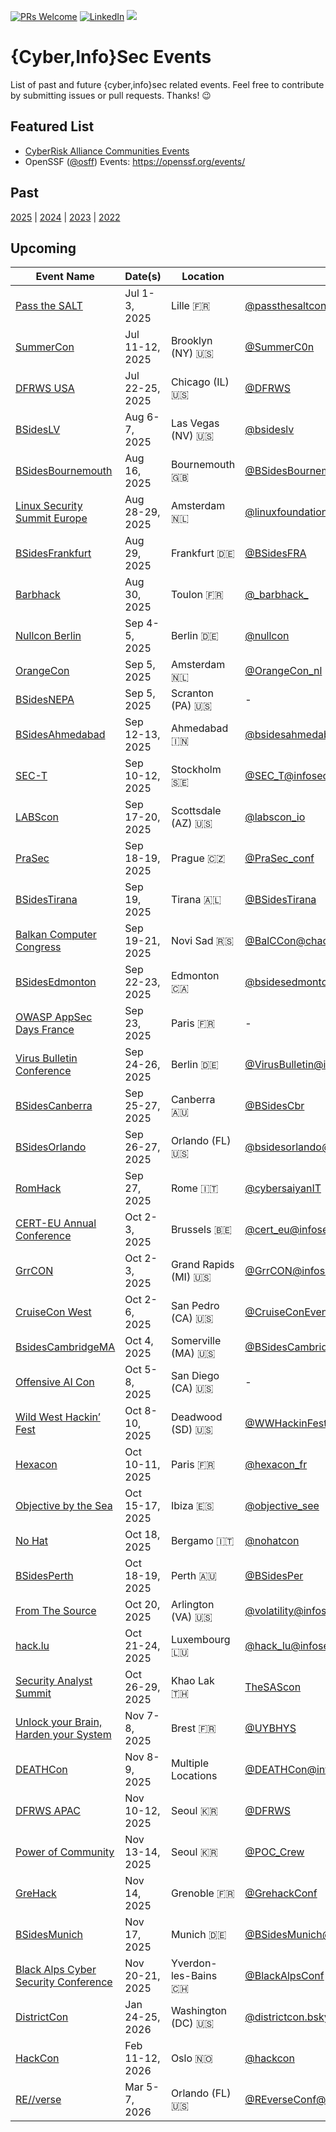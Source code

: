[![PRs Welcome](https://img.shields.io/badge/PRs-welcome-brightgreen.svg?style=flat-square)](https://docs.github.com/en/pull-requests/collaborating-with-pull-requests/proposing-changes-to-your-work-with-pull-requests/creating-a-pull-request)
[![LinkedIn](https://img.shields.io/badge/LinkedIn-Connect-blue)](https://www.linkedin.com/in/xsantola)
[![](https://img.shields.io/mastodon/follow/109262357540251967?domain=https%3A%2F%2Finfosec.exchange&style=social)](https://infosec.exchange/@0x58)

# {Cyber,Info}Sec Events

List of past and future {cyber,info}sec related events. Feel free to contribute by submitting issues or pull requests. Thanks! 😉

## Featured List

- [CyberRisk Alliance Communities Events](https://www.cyberriskalliance.com/communities)
- OpenSSF ([@osff](https://github.com/ossf)) Events: https://openssf.org/events/

## Past

[2025](./2025.md) | [2024](./2024.md) | [2023](./2023.md) | [2022](./2022.md)

## Upcoming

| Event Name | Date(s) | Location | Social | Free
| ---------- | ------- | -------- | ------- | :--------:
| [Pass the SALT](https://2025.pass-the-salt.org/) | Jul 1-3, 2025 | Lille :fr: | [@passthesaltcon@infosec.exchange](https://infosec.exchange/@passthesaltcon/) | N
| [SummerCon](https://www.summercon.org/) | Jul 11-12, 2025 | Brooklyn (NY) :us: | [@SummerC0n](https://twitter.com/SummerC0n) | N
| [DFRWS USA](https://dfrws.org/conferences/dfrws-usa-2025/) | Jul 22-25, 2025 | Chicago (IL) :us: | [@DFRWS](https://twitter.com/DFRWS) | N
| [BSidesLV](https://bsideslv.org/) | Aug 6-7, 2025 | Las Vegas (NV) :us: | [@bsideslv](https://www.twitter.com/bsideslv) | N
| [BSidesBournemouth](https://bsides-bournemouth.org/) | Aug 16, 2025 | Bournemouth :uk: | [@BSidesBournemth](https://twitter.com/BSidesBournemth) | N
| [Linux Security Summit Europe](https://events.linuxfoundation.org/linux-security-summit-europe/) | Aug 28-29, 2025 | Amsterdam :netherlands: | [@linuxfoundation@social.lfx.dev](https://social.lfx.dev/@linuxfoundation) | N
| [BSidesFrankfurt](https://bsidesfrankfurt.org/) | Aug 29, 2025 | Frankfurt :de: | [@BSidesFRA](https://twitter.com/BSidesFRA) | N
| [Barbhack](https://www.barbhack.fr/) | Aug 30, 2025 | Toulon :fr: | [@\_barbhack\_](https://twitter.com/_barbhack_) | N
| [Nullcon Berlin](https://nullcon.net/berlin-2025) | Sep 4-5, 2025 | Berlin :de: | [@nullcon](https://twitter.com/nullcon) | N
| [OrangeCon](https://orangecon.nl/) | Sep 5, 2025 | Amsterdam :netherlands: | [@OrangeCon_nl](https://twitter.com/OrangeCon_nl) | N
| [BSidesNEPA](https://bsidesnepa.org) | Sep 5, 2025 | Scranton (PA) :us: | - | N
| [BSidesAhmedabad](https://bsidesahmedabad.in/) | Sep 12-13, 2025 | Ahmedabad :india: | [@bsidesahmedabad](https://twitter.com/bsidesahmedabad) | N
| [SEC-T](https://www.sec-t.org/) | Sep 10-12, 2025 | Stockholm :sweden: | [@SEC_T@infosec.exchange](https://infosec.exchange/@SEC_T) | N
| [LABScon](https://www.labscon.io/) | Sep 17-20, 2025 | Scottsdale (AZ) :us: | [@labscon_io](https://twitter.com/labscon_io) | Invite-Only
| [PraSec](https://www.prasec.cz) | Sep 18-19, 2025 | Prague :czech_republic: | [@PraSec_conf](https://twitter.com/PraSec_conf) | Invite-Only
| [BSidesTirana](https://bsidestirana.al) | Sep 19, 2025 | Tirana :albania: | [@BSidesTirana](https://twitter.com/BSidesTirana) | N
| [Balkan Computer Congress](https://www.balccon.org) | Sep 19-21, 2025 | Novi Sad :serbia: | [@BalCCon@chaos.social](https://chaos.social/@BalCC0n) | N
| [BSidesEdmonton](https://www.bsidesedmonton.org/) | Sep 22-23, 2025 | Edmonton :canada: | [@bsidesedmonton](https://twitter.com/bsidesedmonton) | N
| [OWASP AppSec Days France](https://www.owaspappsecdays.fr/2025/) | Sep 23, 2025 | Paris :fr: | - | N
| [Virus Bulletin Conference](https://www.virusbulletin.com/conference/vb2025) | Sep 24-26, 2025 | Berlin :de: | [@VirusBulletin@infosec.exchange](https://infosec.exchange/@VirusBulletin) | N
| [BSidesCanberra](https://www.bsidesau.com.au/) | Sep 25-27, 2025 | Canberra :australia: | [@BSidesCbr](https://twitter.com/BSidesCbr) | N
| [BSidesOrlando](https://bsidesorlando.org/) | Sep 26-27, 2025 | Orlando (FL) :us: | [@bsidesorlando@infosec.exchange](https://infosec.exchange/@bsidesorlando)| N
| [RomHack](https://romhack.io) | Sep 27, 2025 | Rome :it: | [@cybersaiyanIT](https://twitter.com/cybersaiyanIT) | N
| [CERT-EU Annual Conference](https://cert.europa.eu/conference/never-gonna-breach-you-up/announcement) | Oct 2-3, 2025 | Brussels :belgium: | [@cert_eu@infosec.exchange](https://infosec.exchange/@cert_eu) | N
| [GrrCON](https://grrcon.com/) | Oct 2-3, 2025 | Grand Rapids (MI) :us: | [@GrrCON@infosec.exchange](https://infosec.exchange/@GrrCON) | N
| [CruiseCon West](https://cruisecon.com/) | Oct 2-6, 2025 | San Pedro (CA) :us: | [@CruiseConEvents](http://twitter.com/CruiseConEvents) | N
| [BsidesCambridgeMA](https://bsidescambridgema.org/) | Oct 4, 2025 | Somerville (MA) :us: | [@BSidesCambridgeMA@infosec.exchange](https://infosec.exchange/@bsidescambridgema) | N
| [Offensive AI Con](https://www.offensiveaicon.com) | Oct 5-8, 2025 | San Diego (CA) :us: | - | Invite-Only
| [Wild West Hackin’ Fest](https://wildwesthackinfest.com) | Oct 8-10, 2025 | Deadwood (SD) :us: | [@WWHackinFest@infosec.exchange](https://infosec.exchange/@WWHackinFest) | N
| [Hexacon](https://www.hexacon.fr/) | Oct 10-11, 2025 | Paris :fr: | [@hexacon_fr](https://twitter.com/hexacon_fr) | N
| [Objective by the Sea](https://objectivebythesea.org) | Oct 15-17, 2025 | Ibiza :es: | [@objective_see](https://twitter.com/objective_see) | N
| [No Hat](https://www.nohat.it/) | Oct 18, 2025 | Bergamo :it: | [@nohatcon](https://twitter.com/nohatcon) | N
| [BSidesPerth](https://bsidesperth.com.au/) | Oct 18-19, 2025 | Perth :australia: | [@BSidesPer](https://twitter.com/BSidesPer) | N
| [From The Source](https://volatilityfoundation.org/from-the-source-2025/) | Oct 20, 2025 | Arlington (VA) :us: | [@volatility@infosec.exchange](https://infosec.exchange/@volatility) | N
| [hack.lu](https://hack.lu/) | Oct 21-24, 2025 | Luxembourg :luxembourg: | [@hack_lu@infosec.exchange](https://infosec.exchange/@hack_lu) | N
| [Security Analyst Summit](https://thesascon.com/) | Oct 26-29, 2025 | Khao Lak :thailand: | [TheSAScon](https://twitter.com/TheSAScon) | Invite-Only
| [Unlock your Brain, Harden your System](https://www.unlockyourbrain.bzh/) | Nov 7-8, 2025 | Brest :fr: | [@UYBHYS](https://twitter.com/UYBHYS) | N
| [DEATHCon](https://deathcon.io) | Nov 8-9, 2025 | Multiple Locations | [@DEATHCon@infosec.exchange](https://infosec.exchange/@DEATHCon) | N
| [DFRWS APAC](https://dfrws.org/conferences/dfrws-apac-2025/) | Nov 10-12, 2025 | Seoul :kr: | [@DFRWS](https://twitter.com/DFRWS) | N
| [Power of Community](https://powerofcommunity.net/) | Nov 13-14, 2025 | Seoul :kr: | [@POC_Crew](https://twitter.com/POC_Crew) | N
| [GreHack](https://grehack.fr/) | Nov 14, 2025 | Grenoble :fr: | [@GrehackConf](https://twitter.com/GrehackConf) | N
| [BSidesMunich](https://2025.bsidesmunich.org) | Nov 17, 2025 | Munich :de: | [@BSidesMunich@infosec.exchange](https://infosec.exchange/@BSidesMunich) | N
| [Black Alps Cyber Security Conference](https://www.blackalps.ch) | Nov 20-21, 2025 | Yverdon-les-Bains :switzerland: | [@BlackAlpsConf](https://twitter.com/BlackAlpsConf) | N
| [DistrictCon](https://www.districtcon.org/) | Jan 24-25, 2026 | Washington (DC) :us: | [@districtcon.bsky.social](https://bsky.app/profile/districtcon.bsky.social) | N
| [HackCon](https://www.hackcon.org/) | Feb 11-12, 2026 | Oslo :norway: | [@hackcon](https://twitter.com/hackcon) | N
| [RE//verse](https://re-verse.io/) | Mar 5-7, 2026 | Orlando (FL) :us: | [@REverseConf@infosec.exchange](https://infosec.exchange/@REverseConf) | N
